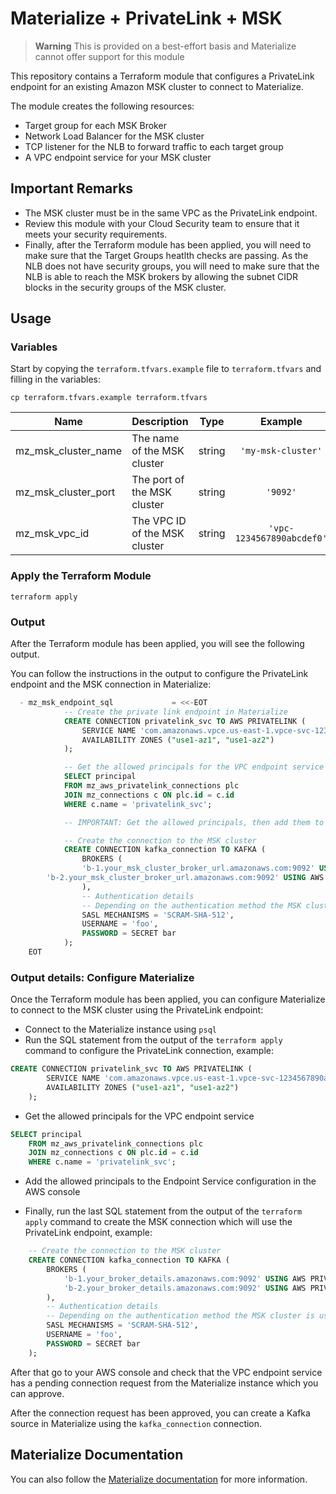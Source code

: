 # Materialize + PrivateLink + MSK

> **Warning**
> This is provided on a best-effort basis and Materialize cannot offer support for this module

This repository contains a Terraform module that configures a PrivateLink endpoint for an existing Amazon MSK cluster to connect to Materialize.

The module creates the following resources:
- Target group for each MSK Broker
- Network Load Balancer for the MSK cluster
- TCP listener for the NLB to forward traffic to each target group
- A VPC endpoint service for your MSK cluster

## Important Remarks

- The MSK cluster must be in the same VPC as the PrivateLink endpoint.
- Review this module with your Cloud Security team to ensure that it meets your security requirements.
- Finally, after the Terraform module has been applied, you will need to make sure that the Target Groups heatlth checks are passing. As the NLB does not have security groups, you will need to make sure that the NLB is able to reach the MSK brokers by allowing the subnet CIDR blocks in the security groups of the MSK cluster.

## Usage

### Variables

Start by copying the `terraform.tfvars.example` file to `terraform.tfvars` and filling in the variables:

```
cp terraform.tfvars.example terraform.tfvars
```

| Name | Description | Type | Example | Required |
|------|-------------|:----:|:-----:|:-----:|
| mz_msk_cluster_name | The name of the MSK cluster | string | `'my-msk-cluster'` | yes |
| mz_msk_cluster_port | The port of the MSK cluster | string | `'9092'` | yes |
| mz_msk_vpc_id | The VPC ID of the MSK cluster | string | `'vpc-1234567890abcdef0'` | yes |

### Apply the Terraform Module

```
terraform apply
```

### Output

After the Terraform module has been applied, you will see the following output.

You can follow the instructions in the output to configure the PrivateLink endpoint and the MSK connection in Materialize:

```sql
  - mz_msk_endpoint_sql             = <<-EOT
            -- Create the private link endpoint in Materialize
            CREATE CONNECTION privatelink_svc TO AWS PRIVATELINK (
                SERVICE NAME 'com.amazonaws.vpce.us-east-1.vpce-svc-1234567890abcdef0',
                AVAILABILITY ZONES ("use1-az1", "use1-az2")
            );

            -- Get the allowed principals for the VPC endpoint service
            SELECT principal
            FROM mz_aws_privatelink_connections plc
            JOIN mz_connections c ON plc.id = c.id
            WHERE c.name = 'privatelink_svc';

            -- IMPORTANT: Get the allowed principals, then add them to the VPC endpoint service

            -- Create the connection to the MSK cluster
            CREATE CONNECTION kafka_connection TO KAFKA (
                BROKERS (
                'b-1.your_msk_cluster_broker_url.amazonaws.com:9092' USING AWS PRIVATELINK privatelink_svc (AVAILABILITY ZONE 'use1-az1', PORT 9001),
        'b-2.your_msk_cluster_broker_url.amazonaws.com:9092' USING AWS PRIVATELINK privatelink_svc (AVAILABILITY ZONE 'use1-az2', PORT 9002)
                ),
                -- Authentication details
                -- Depending on the authentication method the MSK cluster is using
                SASL MECHANISMS = 'SCRAM-SHA-512',
                USERNAME = 'foo',
                PASSWORD = SECRET bar
            );
    EOT
```

### Output details: Configure Materialize

Once the Terraform module has been applied, you can configure Materialize to connect to the MSK cluster using the PrivateLink endpoint:

- Connect to the Materialize instance using `psql`
- Run the SQL statement from the output of the `terraform apply` command to configure the PrivateLink connection, example:

```sql
CREATE CONNECTION privatelink_svc TO AWS PRIVATELINK (
        SERVICE NAME 'com.amazonaws.vpce.us-east-1.vpce-svc-1234567890abcdef0',
        AVAILABILITY ZONES ("use1-az1", "use1-az2")
    );
```

- Get the allowed principals for the VPC endpoint service

```sql
SELECT principal
    FROM mz_aws_privatelink_connections plc
    JOIN mz_connections c ON plc.id = c.id
    WHERE c.name = 'privatelink_svc';
```

- Add the allowed principals to the Endpoint Service configuration in the AWS console

- Finally, run the last SQL statement from the output of the `terraform apply` command to create the MSK connection which will use the PrivateLink endpoint, example:

```sql
    -- Create the connection to the MSK cluster
    CREATE CONNECTION kafka_connection TO KAFKA (
        BROKERS (
            'b-1.your_broker_details.amazonaws.com:9092' USING AWS PRIVATELINK privatelink_svc (AVAILABILITY ZONE 'use1-az1', PORT 9001),
            'b-2.your_broker_details.amazonaws.com:9092' USING AWS PRIVATELINK privatelink_svc (AVAILABILITY ZONE 'use1-az2', PORT 9002)
        ),
        -- Authentication details
        -- Depending on the authentication method the MSK cluster is using
        SASL MECHANISMS = 'SCRAM-SHA-512',
        USERNAME = 'foo',
        PASSWORD = SECRET bar
    );
```

After that go to your AWS console and check that the VPC endpoint service has a pending connection request from the Materialize instance which you can approve.

After the connection request has been approved, you can create a Kafka source in Materialize using the `kafka_connection` connection.

## Materialize Documentation

You can also follow the [Materialize documentation](https://materialize.com/docs/ops/network-security/privatelink/) for more information.

